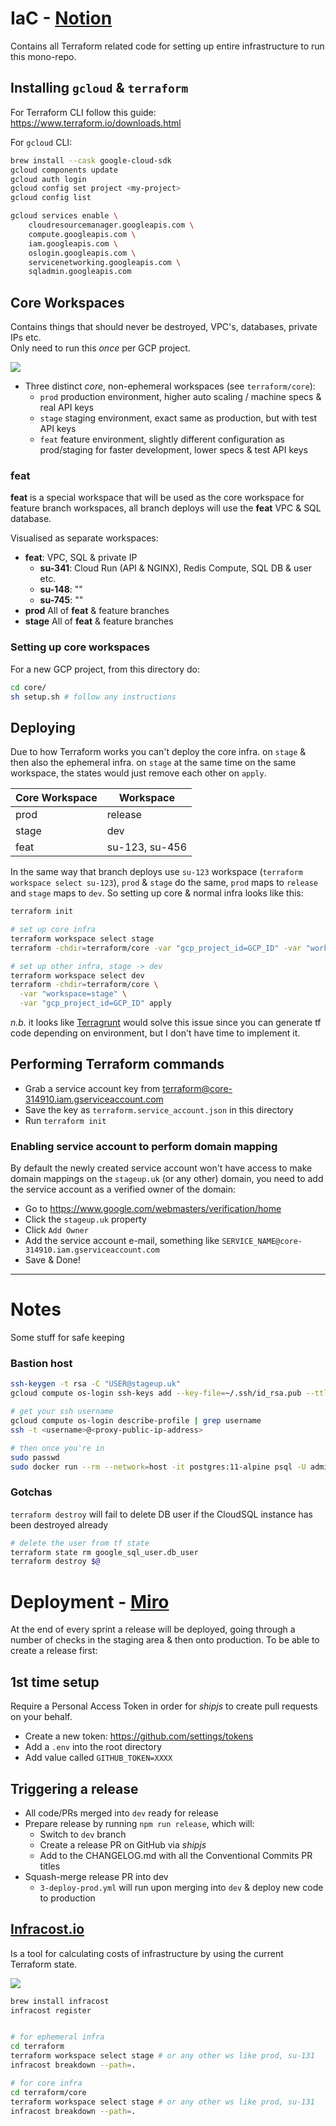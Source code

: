 # IaC - [Notion](https://www.notion.so/Deployment-Documentation-91363ce9292e4b009413e44bb1c8d86b)

Contains all Terraform related code for setting up entire infrastructure to run this mono-repo.

## Installing `gcloud` & `terraform`

For Terraform CLI follow this guide: <https://www.terraform.io/downloads.html>

For `gcloud` CLI:

```bash
brew install --cask google-cloud-sdk
gcloud components update
gcloud auth login
gcloud config set project <my-project>
gcloud config list

gcloud services enable \
    cloudresourcemanager.googleapis.com \
    compute.googleapis.com \
    iam.googleapis.com \
    oslogin.googleapis.com \
    servicenetworking.googleapis.com \
    sqladmin.googleapis.com
```

## Core Workspaces

Contains things that should never be destroyed, VPC's, databases, private IPs etc. <br/>
Only need to run this _once_ per GCP project.

![](z_workspaces.png)

- Three distinct _core_, non-ephemeral workspaces (see `terraform/core`):
  - `prod` production environment, higher auto scaling / machine specs & real API keys
  - `stage` staging environment, exact same as production, but with test API keys
  - `feat` feature environment, slightly different configuration as prod/staging for faster development, lower specs & test API keys

### feat

**feat** is a special workspace that will be used as the core workspace for feature branch workspaces, all branch deploys will use the **feat** VPC & SQL database.

Visualised as separate workspaces:

- **feat**: VPC, SQL & private IP
  - **su-341**: Cloud Run (API & NGINX), Redis Compute, SQL DB & user etc.
  - **su-148**: ""
  - **su-745**: ""
- **prod** All of **feat** & feature branches
- **stage** All of **feat** & feature branches

### Setting up core workspaces

For a new GCP project, from this directory do:

```bash
cd core/
sh setup.sh # follow any instructions
```

## Deploying

Due to how Terraform works you can't deploy the core infra. on `stage` & then also the ephemeral infra. on `stage` at the same time on the same workspace, the states would just remove each other on `apply`.

| Core Workspace | Workspace      |
| -------------- | -------------- |
| prod           | release        |
| stage          | dev            |
| feat           | su-123, su-456 |

In the same way that branch deploys use `su-123` workspace (`terraform workspace select su-123`), `prod` & `stage` do the same, `prod` maps to `release` and `stage` maps to `dev`. So setting up core & normal infra looks like this:

```bash
terraform init

# set up core infra
terraform workspace select stage
terraform -chdir=terraform/core -var "gcp_project_id=GCP_ID" -var "workspace=stage" apply

# set up other infra, stage -> dev
terraform workspace select dev
terraform -chdir=terraform/core \
  -var "workspace=stage" \
  -var "gcp_project_id=GCP_ID" apply
```

_n.b._ it looks like [Terragrunt](https://terragrunt.gruntwork.io/) would solve this issue since you can generate tf code depending on environment, but I don't have time to implement it.

## Performing Terraform commands

- Grab a service account key from [terraform@core-314910.iam.gserviceaccount.com](https://console.cloud.google.com/iam-admin/serviceaccounts/details/108490880570864712407/keys?organizationId=818397748082&project=core-314910)
- Save the key as `terraform.service_account.json` in this directory
- Run `terraform init`

### Enabling service account to perform domain mapping

By default the newly created service account won't have access to make domain mappings on the `stageup.uk` (or any other) domain, you need to add the service account as a verified owner of the domain:

- Go to <https://www.google.com/webmasters/verification/home>
- Click the `stageup.uk` property
- Click `Add Owner`
- Add the service account e-mail, something like `SERVICE_NAME@core-314910.iam.gserviceaccount.com`
- Save & Done!

---

# Notes

Some stuff for safe keeping

### Bastion host

```bash
ssh-keygen -t rsa -C "USER@stageup.uk"
gcloud compute os-login ssh-keys add --key-file=~/.ssh/id_rsa.pub --ttl=365d

# get your ssh username
gcloud compute os-login describe-profile | grep username
ssh -t <username>@<proxy-public-ip-address>

# then once you're in
sudo passwd
sudo docker run --rm --network=host -it postgres:11-alpine psql -U admin -h localhost -d postgres
```

### Gotchas

`terraform destroy` will fail to delete DB user if the CloudSQL instance has been destroyed already

```bash
# delete the user from tf state
terraform state rm google_sql_user.db_user
terraform destroy $@
```

# Deployment - [Miro](https://miro.com/app/board/o9J_lZ6kqD4=/?moveToWidget=3074457353528169240&cot=14)

At the end of every sprint a release will be deployed, going through a number of checks in the staging area & then onto production.
To be able to create a release first:

## 1st time setup

Require a Personal Access Token in order for _shipjs_ to create pull requests on your behalf.

- Create a new token: <https://github.com/settings/tokens>
- Add a `.env` into the root directory
- Add value called `GITHUB_TOKEN=XXXX`

## Triggering a release

- All code/PRs merged into `dev` ready for release
- Prepare release by running `npm run release`, which will:
  - Switch to `dev` branch
  - Create a release PR on GitHub via _shipjs_
  - Add to the CHANGELOG.md with all the Conventional Commits PR titles
- Squash-merge release PR into dev
  - `3-deploy-prod.yml` will run upon merging into `dev` & deploy new code to production

## [Infracost.io](https://www.infracost.io/docs/)

Is a tool for calculating costs of infrastructure by using the current Terraform state.

![](z_infracost.png)

```bash
brew install infracost
infracost register


# for ephemeral infra
cd terraform
terraform workspace select stage # or any other ws like prod, su-131
infracost breakdown --path=.

# for core infra
cd terraform/core
terraform workspace select stage # or any other ws like prod, su-131
infracost breakdown --path=.
```
